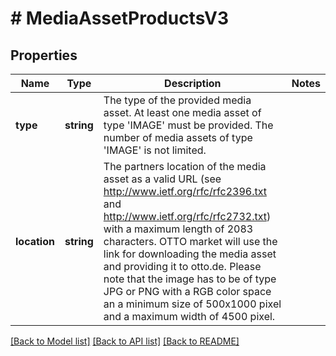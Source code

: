 # # MediaAssetProductsV3

## Properties

Name | Type | Description | Notes
------------ | ------------- | ------------- | -------------
**type** | **string** | The type of the provided media asset. At least one media asset of type &#39;IMAGE&#39; must be provided. The number of media assets of type &#39;IMAGE&#39; is not limited. |
**location** | **string** | The partners location of the media asset as a valid URL (see http://www.ietf.org/rfc/rfc2396.txt and http://www.ietf.org/rfc/rfc2732.txt) with a maximum length of 2083 characters. OTTO market will use the link for downloading the media asset and providing it to otto.de. Please note that the image has to be of type JPG or PNG with a RGB color space an a minimum size of 500x1000 pixel and a maximum width of 4500 pixel. |

[[Back to Model list]](../../README.md#models) [[Back to API list]](../../README.md#endpoints) [[Back to README]](../../README.md)
